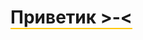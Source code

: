 <div style="display: flex">
<h1 style="text-align: center; border-bottom: solid #FFC700 2px">Приветик >-<</h1>
</div>


